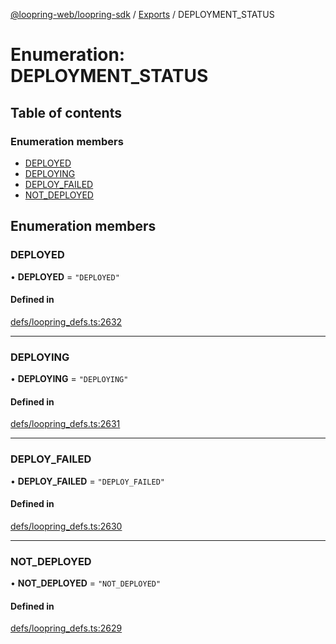 [@loopring-web/loopring-sdk](../README.md) / [Exports](../modules.md) / DEPLOYMENT\_STATUS

# Enumeration: DEPLOYMENT\_STATUS

## Table of contents

### Enumeration members

- [DEPLOYED](DEPLOYMENT_STATUS.md#deployed)
- [DEPLOYING](DEPLOYMENT_STATUS.md#deploying)
- [DEPLOY\_FAILED](DEPLOYMENT_STATUS.md#deploy_failed)
- [NOT\_DEPLOYED](DEPLOYMENT_STATUS.md#not_deployed)

## Enumeration members

### DEPLOYED

• **DEPLOYED** = `"DEPLOYED"`

#### Defined in

[defs/loopring_defs.ts:2632](https://github.com/Loopring/loopring_sdk/blob/24fdf4c/src/defs/loopring_defs.ts#L2632)

___

### DEPLOYING

• **DEPLOYING** = `"DEPLOYING"`

#### Defined in

[defs/loopring_defs.ts:2631](https://github.com/Loopring/loopring_sdk/blob/24fdf4c/src/defs/loopring_defs.ts#L2631)

___

### DEPLOY\_FAILED

• **DEPLOY\_FAILED** = `"DEPLOY_FAILED"`

#### Defined in

[defs/loopring_defs.ts:2630](https://github.com/Loopring/loopring_sdk/blob/24fdf4c/src/defs/loopring_defs.ts#L2630)

___

### NOT\_DEPLOYED

• **NOT\_DEPLOYED** = `"NOT_DEPLOYED"`

#### Defined in

[defs/loopring_defs.ts:2629](https://github.com/Loopring/loopring_sdk/blob/24fdf4c/src/defs/loopring_defs.ts#L2629)
